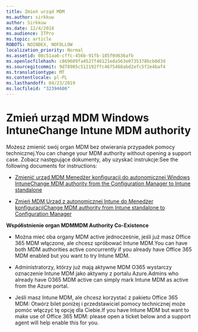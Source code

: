 ```yaml
---
title: Zmień urząd MDM
ms.author: sirkkuw
author: Sirkkuw
ms.date: 12/4/2018
ms.audience: ITPro
ms.topic: article
ROBOTS: NOINDEX, NOFOLLOW
localization_priority: Normal
ms.assetid: 08c51aa6-cffc-456b-91fb-185f0d636afb
ms.openlocfilehash: c869609fa4527f46121eda563e0735378bcb0d3d
ms.sourcegitcommit: 9d78905c512192ffc4675468abd2efc5f2e4baf4
ms.translationtype: MT
ms.contentlocale: pl-PL
ms.lasthandoff: 04/23/2019
ms.locfileid: "32394606"
---
```

# <a name="change-intune-mdm-authority"></a><span data-ttu-id="fd426-102">Zmień urząd MDM Windows Intune</span><span class="sxs-lookup"><span data-stu-id="fd426-102">Change Intune MDM authority</span></span>

<span data-ttu-id="fd426-103">Możesz zmienić swój organ MDM bez otwierania przypadek pomocy technicznej.</span><span class="sxs-lookup"><span data-stu-id="fd426-103">You can change your MDM authority without opening a support case.</span></span> <span data-ttu-id="fd426-104">Zobacz następujące dokumenty, aby uzyskać instrukcje:</span><span class="sxs-lookup"><span data-stu-id="fd426-104">See the following documents for instructions:</span></span>
  
- [<span data-ttu-id="fd426-105">Zmienić urząd MDM Menedżer konfiguracji do autonomicznej Windows Intune</span><span class="sxs-lookup"><span data-stu-id="fd426-105">Change MDM authority from the Configuration Manager to Intune standalone</span></span>](https://docs.microsoft.com/sccm/mdm/deploy-use/migrate-change-mdm-authority)
    
- [<span data-ttu-id="fd426-106">Zmień MDM Urząd z autonomicznej Intune do Menedżer konfiguracji</span><span class="sxs-lookup"><span data-stu-id="fd426-106">Change MDM authority from Intune standalone to Configuration Manager</span></span>](https://docs.microsoft.com/sccm/mdm/deploy-use/change-mdm-authority)
    
 <span data-ttu-id="fd426-107">**Współistnienie organ MDM**</span><span class="sxs-lookup"><span data-stu-id="fd426-107">**MDM Authority Co-Existence**</span></span>
  
- <span data-ttu-id="fd426-108">Można mieć oba organy MDM active jednocześnie, jeśli już masz Office 365 MDM włączone, ale chcesz spróbować Intune MDM.</span><span class="sxs-lookup"><span data-stu-id="fd426-108">You can have both MDM authorities active concurrently if you already have Office 365 MDM enabled but you want to try Intune MDM.</span></span>
    
- <span data-ttu-id="fd426-109">Administratorzy, którzy już mają aktywne MDM O365 wystarczy oznaczenie Intune MDM jako aktywny z portalu Azure.</span><span class="sxs-lookup"><span data-stu-id="fd426-109">Admins who already have O365 MDM active can simply mark Intune MDM as active from the Azure portal.</span></span>
    
- <span data-ttu-id="fd426-110">Jeśli masz Intune MDM, ale chcesz korzystać z pakietu Office 365 MDM: Otwórz bilet poniżej i przedstawiciel pomocy technicznej może pomóc włączyć tę opcję dla Ciebie.</span><span class="sxs-lookup"><span data-stu-id="fd426-110">If you have Intune MDM but want to make use of Office 365 MDM: please open a ticket below and a support agent will help enable this for you.</span></span>
    

